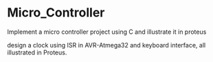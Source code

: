 # Micro_Controller

Implement a micro controller project using C and illustrate it in proteus

design a clock using ISR in AVR-Atmega32 and keyboard interface, all illustrated in Proteus.
